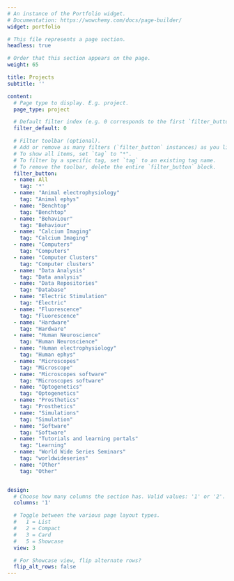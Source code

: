 ```yaml
---
# An instance of the Portfolio widget.
# Documentation: https://wowchemy.com/docs/page-builder/
widget: portfolio

# This file represents a page section.
headless: true

# Order that this section appears on the page.
weight: 65

title: Projects
subtitle: ''

content:
  # Page type to display. E.g. project.
  page_type: project

  # Default filter index (e.g. 0 corresponds to the first `filter_button` instance below).
  filter_default: 0

  # Filter toolbar (optional).
  # Add or remove as many filters (`filter_button` instances) as you like.
  # To show all items, set `tag` to "*".
  # To filter by a specific tag, set `tag` to an existing tag name.
  # To remove the toolbar, delete the entire `filter_button` block.
  filter_button:
  - name: All
    tag: '*'
  - name: "Animal electrophysiology"
    tag: "Animal ephys"
  - name: "Benchtop"
    tag: "Benchtop"
  - name: "Behaviour"
    tag: "Behaviour"
  - name: "Calcium Imaging"
    tag: "Calcium Imaging"
  - name: "Computers"
    tag: "Computers"
  - name: "Computer Clusters"
    tag: "Computer clusters"
  - name: "Data Analysis"
    tag: "Data analysis"
  - name: "Data Repositories"
    tag: "Database"
  - name: "Electric Stimulation"
    tag: "Electric"
  - name: "Fluorescence"
    tag: "Fluorescence"
  - name: "Hardware"
    tag: "Hardware"  
  - name: "Human Neuroscience"
    tag: "Human Neuroscience"
  - name: "Human electrophysiology"
    tag: "Human ephys"
  - name: "Microscopes"
    tag: "Microscope"
  - name: "Microscopes software"
    tag: "Microscopes software"
  - name: "Optogenetics"
    tag: "Optogenetics"
  - name: "Prosthetics"
    tag: "Prosthetics"
  - name: "Simulations"
    tag: "Simulation"
  - name: "Software"
    tag: "Software"
  - name: "Tutorials and learning portals"
    tag: "Learning"
  - name: "World Wide Series Seminars"
    tag: "worldwideseries"
  - name: "Other"
    tag: "Other"


design:
  # Choose how many columns the section has. Valid values: '1' or '2'.
  columns: '1'

  # Toggle between the various page layout types.
  #   1 = List
  #   2 = Compact
  #   3 = Card
  #   5 = Showcase
  view: 3

  # For Showcase view, flip alternate rows?
  flip_alt_rows: false
---
```


